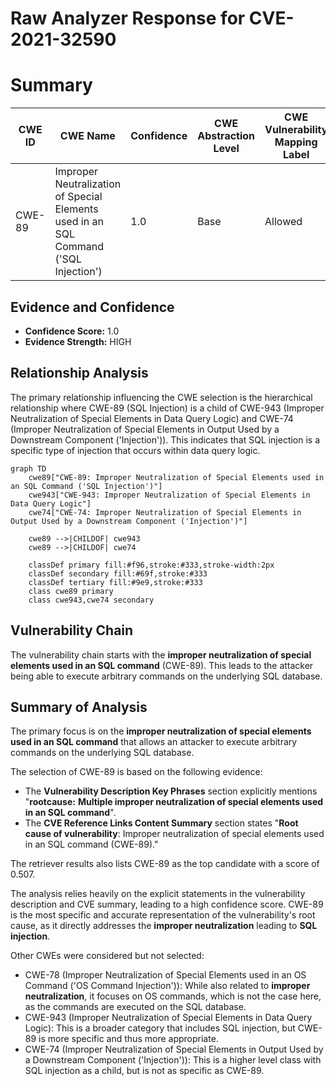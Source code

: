 # Raw Analyzer Response for CVE-2021-32590

# Summary
| CWE ID | CWE Name | Confidence | CWE Abstraction Level | CWE Vulnerability Mapping Label | CWE-Vulnerability Mapping Notes |
|---|---|---|---|---|---|
| CWE-89 | Improper Neutralization of Special Elements used in an SQL Command ('SQL Injection') | 1.0 | Base | Allowed | Primary CWE |

## Evidence and Confidence

*   **Confidence Score:** 1.0
*   **Evidence Strength:** HIGH

## Relationship Analysis
The primary relationship influencing the CWE selection is the hierarchical relationship where CWE-89 (SQL Injection) is a child of CWE-943 (Improper Neutralization of Special Elements in Data Query Logic) and CWE-74 (Improper Neutralization of Special Elements in Output Used by a Downstream Component ('Injection')). This indicates that SQL injection is a specific type of injection that occurs within data query logic.

```mermaid
graph TD
    cwe89["CWE-89: Improper Neutralization of Special Elements used in an SQL Command ('SQL Injection')"]
    cwe943["CWE-943: Improper Neutralization of Special Elements in Data Query Logic"]
    cwe74["CWE-74: Improper Neutralization of Special Elements in Output Used by a Downstream Component ('Injection')"]

    cwe89 -->|CHILDOF| cwe943
    cwe89 -->|CHILDOF| cwe74

    classDef primary fill:#f96,stroke:#333,stroke-width:2px
    classDef secondary fill:#69f,stroke:#333
    classDef tertiary fill:#9e9,stroke:#333
    class cwe89 primary
    class cwe943,cwe74 secondary
```

## Vulnerability Chain
The vulnerability chain starts with the **improper neutralization of special elements used in an SQL command** (CWE-89). This leads to the attacker being able to execute arbitrary commands on the underlying SQL database.

## Summary of Analysis
The primary focus is on the **improper neutralization of special elements used in an SQL command** that allows an attacker to execute arbitrary commands on the underlying SQL database.

The selection of CWE-89 is based on the following evidence:
- The **Vulnerability Description Key Phrases** section explicitly mentions "**rootcause:** **Multiple improper neutralization of special elements used in an SQL command**".
- The **CVE Reference Links Content Summary** section states "**Root cause of vulnerability**: Improper neutralization of special elements used in an SQL command (CWE-89)."

The retriever results also lists CWE-89 as the top candidate with a score of 0.507.

The analysis relies heavily on the explicit statements in the vulnerability description and CVE summary, leading to a high confidence score. CWE-89 is the most specific and accurate representation of the vulnerability's root cause, as it directly addresses the **improper neutralization** leading to **SQL injection**.

Other CWEs were considered but not selected:
- CWE-78 (Improper Neutralization of Special Elements used in an OS Command ('OS Command Injection')): While also related to **improper neutralization**, it focuses on OS commands, which is not the case here, as the commands are executed on the SQL database.
- CWE-943 (Improper Neutralization of Special Elements in Data Query Logic): This is a broader category that includes SQL injection, but CWE-89 is more specific and thus more appropriate.
- CWE-74 (Improper Neutralization of Special Elements in Output Used by a Downstream Component ('Injection')): This is a higher level class with SQL injection as a child, but is not as specific as CWE-89.